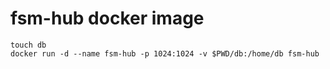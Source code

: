 # fsm-hub docker image

```
touch db
docker run -d --name fsm-hub -p 1024:1024 -v $PWD/db:/home/db fsm-hub
```
